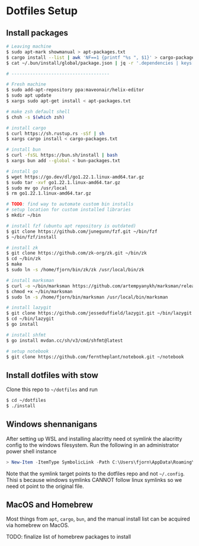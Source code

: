 # Dotfiles Setup

## Install packages

```bash
# Leaving machine
$ sudo apt-mark showmanual > apt-packages.txt
$ cargo install --list | awk 'NF==1 {printf "%s ", $1}' > cargo-packages.txt
$ cat ~/.bun/install/global/package.json | jq -r '.dependencies | keys[]' | tr -s '\n' ' ' > bun-packages.txt 

# -------------------------------------

# Fresh machine
$ sudo add-apt-repository ppa:maveonair/helix-editor
$ sudo apt update
$ xargs sudo apt-get install < apt-packages.txt

# make zsh default shell
$ chsh -s $(which zsh)

# install cargo
$ curl https://sh.rustup.rs -sSf | sh
$ xargs cargo install < cargo-packages.txt

# install bun
$ curl -fsSL https://bun.sh/install | bash
$ xargs bun add --global < bun-packages.txt

# install go
$ wget https://go.dev/dl/go1.22.1.linux-amd64.tar.gz
$ sudo tar -xvf go1.22.1.linux-amd64.tar.gz
$ sudo mv go /usr/local
$ rm go1.22.1.linux-amd64.tar.gz

# TODO: find way to automate custom bin installs
# setup location for custom installed libraries
$ mkdir ~/bin

# install fzf (ubuntu apt repository is outdated)
$ git clone https://github.com/junegunn/fzf.git ~/bin/fzf
$ ~/bin/fzf/install

# install zk
$ git clone https://github.com/zk-org/zk.git ~/bin/zk
$ cd ~/bin/zk
$ make
$ sudo ln -s /home/fjorn/bin/zk/zk /usr/local/bin/zk

# install marksman
$ curl -o ~/bin/marksman https://github.com/artempyanykh/marksman/releases/download/2023-12-09/marksman-linux-x64
$ chmod +x ~/bin/marksman
$ sudo ln -s /home/fjorn/bin/marksman /usr/local/bin/marksman

# install lazygit
$ git clone https://github.com/jesseduffield/lazygit.git ~/bin/lazygit
$ cd ~/bin/lazygit
$ go install

# install shfmt
$ go install mvdan.cc/sh/v3/cmd/shfmt@latest

# setup notebook
$ git clone https://github.com/ferntheplant/notebook.git ~/notebook
```

## Install dotfiles with stow

Clone this repo to `~/dotfiles` and run

```bash
$ cd ~/dotfiles
$ ./install
```

## Windows shennanigans

After setting up WSL and installing alacritty need ot symlink the alacritty config to the windows filesystem. Run the following in an administrator power shell instance

```powershell
> New-Item -ItemType SymbolicLink -Path C:\Users\fjorn\AppData\Roaming\alacritty\alacritty.toml -Target "\\wsl.localhost\Ubuntu\home\fjorn\dotfiles\alacritty\.config\alacritty\alacritty.toml"
```

Note that the symlink target points to the dotfiles repo and not `~/.config`. Thisi s because windows symlinks CANNOT follow linux symlinks so we need ot point to the original file.

## MacOS and Homebrew

Most things from `apt`, `cargo`, `bun`, and the manual install list can be acquired via homebrew on MacOS.

TODO: finalize list of homebrew packages to install
